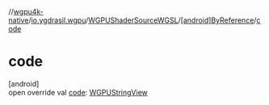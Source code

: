 //[wgpu4k-native](../../../../index.md)/[io.ygdrasil.wgpu](../../index.md)/[WGPUShaderSourceWGSL](../index.md)/[[android]ByReference](index.md)/[code](code.md)

# code

[android]\
open override val [code](code.md): [WGPUStringView](../../-w-g-p-u-string-view/index.md)